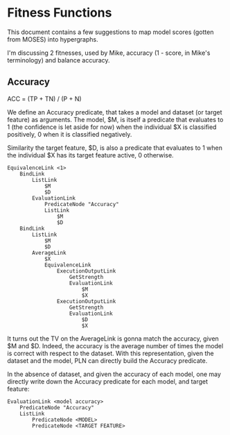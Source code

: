Fitness Functions
=================

This document contains a few suggestions to map model scores (gotten
from MOSES) into hypergraphs.

I'm discussing 2 fitnesses, used by Mike, accuracy (1 - score, in
Mike's terminology) and balance accuracy.

Accuracy
--------

ACC = (TP + TN) / (P + N)

We define an Accuracy predicate, that takes a model and dataset (or
target feature) as arguments. The model, $M, is itself a predicate
that evaluates to 1 (the confidence is let aside for now) when the
individual $X is classified positively, 0 when it is classified
negatively.

Similarity the target feature, $D, is also a predicate that evaluates
to 1 when the individual $X has its target feature active, 0
otherwise.

```
EquivalenceLink <1>
    BindLink
        ListLink
            $M
            $D
        EvaluationLink
            PredicateNode "Accuracy"
            ListLink
                $M
                $D
    BindLink
        ListLink
            $M
            $D
        AverageLink
            $X
            EquivalenceLink
                ExecutionOutputLink
                    GetStrength 
                    EvaluationLink
                        $M
                        $X
                ExecutionOutputLink
                    GetStrength 
                    EvaluationLink
                        $D
                        $X
```

It turns out the TV on the AverageLink is gonna match the accuracy,
given $M and $D. Indeed, the accuracy is the average number of times
the model is correct with respect to the dataset. With this
representation, given the dataset and the model, PLN can directly
build the Accuracy predicate.

In the absence of dataset, and given the accuracy of each model, one
may directly write down the Accuracy predicate for each model, and
target feature:

```
EvaluationLink <model accuracy>
    PredicateNode "Accuracy"
    ListLink
        PredicateNode <MODEL>
        PredicateNode <TARGET FEATURE>
```
